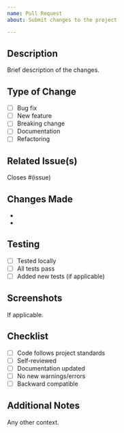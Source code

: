 ```yaml
---
name: Pull Request
about: Submit changes to the project

---
```


## Description
Brief description of the changes.

## Type of Change
- [ ] Bug fix
- [ ] New feature
- [ ] Breaking change
- [ ] Documentation
- [ ] Refactoring

## Related Issue(s)
Closes #(issue)

## Changes Made
- 
- 

## Testing
- [ ] Tested locally
- [ ] All tests pass
- [ ] Added new tests (if applicable)

## Screenshots
If applicable.

## Checklist
- [ ] Code follows project standards
- [ ] Self-reviewed
- [ ] Documentation updated
- [ ] No new warnings/errors
- [ ] Backward compatible

## Additional Notes
Any other context.